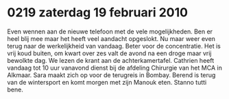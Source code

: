 # 0219 zaterdag 19 februari 2010
Even wennen aan de nieuwe telefoon met de vele mogelijkheden. Ben er heel blij mee maar het heeft veel aandacht opgeslokt. Nu maar weer even terug naar de werkelijkheid van vandaag. Beter voor de concentratie. Het is vrij koud buiten, om kwart over zes valt de avond na een droge maar vrij bewolkte dag. We lezen de krant aan de achterkamertafel. Cathrien heeft vandaag tot 10 uur vanavond dienst bij de afdeling Chirurgie van het MCA in Alkmaar. Sara maakt zich op voor de terugreis in Bombay. Berend is terug van de wintersport en komt morgen met zijn Manouk eten. Stanno tutti bene.